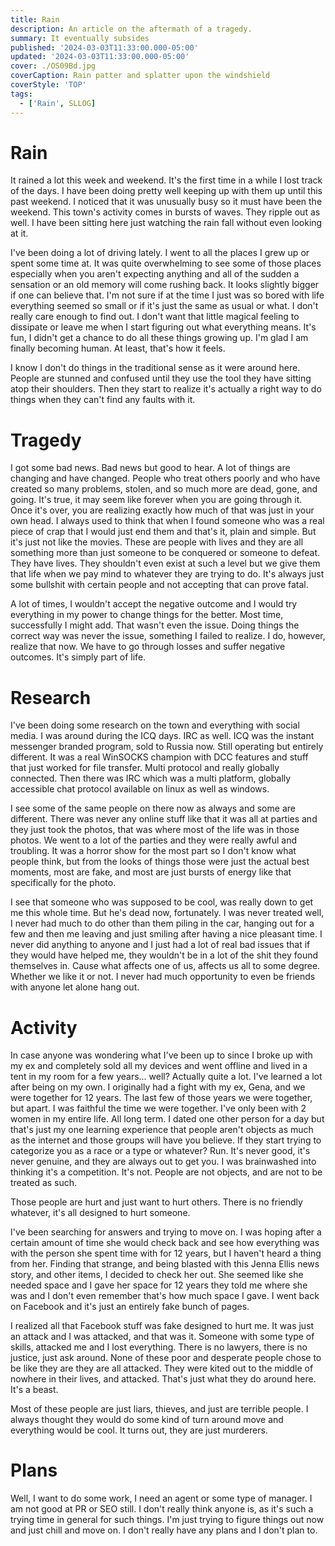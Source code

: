 ```yaml
---
title: Rain
description: An article on the aftermath of a tragedy.
summary: It eventually subsides
published: '2024-03-03T11:33:00.000-05:00'
updated: '2024-03-03T11:33:00.000-05:00'
cover: ./OS09Bd.jpg
coverCaption: Rain patter and splatter upon the windshield
coverStyle: 'TOP'
tags:
  - ['Rain', SLLOG]
---
```

<script lang="ts">
  import Youtube from '$lib/components/youtube.svelte'
  import Custom from '$custom/custom.svelte'
  const const_variable = 999;

  import Folder from '$lib/components/folder.svelte'

  let configFolder = [
    { name: 'QWER.config.js', icon: 'i-vscode-icons-file-type-typescript-official' },
    { name: 'site.ts', icon: 'i-bxs-file-js' }
  ]
</script>

# Rain

It rained a lot this week and weekend. It's the first time in a while I lost track of the days. I have been doing pretty well keeping up with them up until this past weekend. I noticed that it was unusually busy so it must have been the weekend. This town's activity comes in bursts of waves. They ripple out as well. I have been sitting here just watching the rain fall without even looking at it.  

I've been doing a lot of driving lately. I went to all the places I grew up or spent some time at. It was quite overwhelming to see some of those places especially when you aren't expecting anything and all of the sudden a sensation or an old memory will come rushing back. It looks slightly bigger if one can believe that. I'm not sure if at the time I just was so bored with life everything seemed so small or if it's just the same as usual or what. I don't really care enough to find out. I don't want that little magical feeling to dissipate or leave me when I start figuring out what everything means. It's fun, I didn't get a chance to do all these things growing up. I'm glad I am finally becoming human. At least, that's how it feels.  

I know I don't do things in the traditional sense as it were around here. People are stunned and confused until they use the tool they have sitting atop their shoulders. Then they start to realize it's actually a right way to do things when they can't find any faults with it.  

# Tragedy  

I got some bad news. Bad news but good to hear. A lot of things are changing and have changed. People who treat others poorly and who have created so many problems, stolen, and so much more are dead, gone, and going. It's true, it may seem like forever when you are going through it. Once it's over, you are realizing exactly how much of that was just in your own head. I always used to think that when I found someone who was a real piece of crap that I would just end them and that's it, plain and simple. But it's just not like the movies. These are people with lives and they are all something more than just someone to be conquered or someone to defeat. They have lives. They shouldn't even exist at such a level but we give them that life when we pay mind to whatever they are trying to do. It's always just some bullshit with certain people and not accepting that can prove fatal.  

A lot of times, I wouldn't accept the negative outcome and I would try everything in my power to change things for the better. Most time, successfully I might add. That wasn't even the issue. Doing things the correct way was never the issue, something I failed to realize. I do, however, realize that now. We have to go through losses and suffer negative outcomes. It's simply part of life.  

# Research

I've been doing some research on the town and everything with social media. I was around during the ICQ days. IRC as well. ICQ was the instant messenger branded program, sold to Russia now. Still operating but entirely different. It was a real WinSOCKS champion with DCC features and stuff that just worked for file transfer. Multi protocol and really globally connected. Then there was IRC which was a multi platform, globally accessible chat protocol available on linux as well as windows.  

I see some of the same people on there now as always and some are different. There was never any online stuff like that it was all at parties and they just took the photos, that was where most of the life was in those photos. We went to a lot of the parties and they were really awful and troubling. It was a horror show for the most part so I don't know what people think, but from the looks of things those were just the actual best moments, most are fake, and most are just bursts of energy like that specifically for the photo.  

I see that someone who was supposed to be cool, was really down to get me this whole time. But he's dead now, fortunately. I was never treated well, I never had much to do other than them piling in the car, hanging out for a few and then me leaving and just smiling after having a nice pleasant time. I never did anything to anyone and I just had a lot of real bad issues that if they would have helped me, they wouldn't be in a lot of the shit they found themselves in. Cause what affects one of us, affects us all to some degree. Whether we like it or not. I never had much opportunity to even be friends with anyone let alone hang out.  

# Activity

In case anyone was wondering what I've been up to since I broke up with my ex and completely sold all my devices and went offline and lived in a tent in my room for a few years... well? Actually quite a lot. I've learned a lot after being on my own. I originally had a fight with my ex, Gena, and we were together for 12 years. The last few of those years we were together, but apart. I was faithful the time we were together. I've only been with 2 women in my entire life. All long term. I dated one other person for a day but that's just my one learning experience that people aren't objects as much as the internet and those groups will have you believe. If they start trying to categorize you as a race or a type or whatever? Run. It's never good, it's never genuine, and they are always out to get you. I was brainwashed into thinking it's a competition. It's not. People are not objects, and are not to be treated as such.  

Those people are hurt and just want to hurt others. There is no friendly whatever, it's all designed to hurt someone.  

I've been searching for answers and trying to move on. I was hoping after a certain amount of time she would check back and see how everything was with the person she spent time with for 12 years, but I haven't heard a thing from her. Finding that strange, and being blasted with this Jenna Ellis news story, and other items, I decided to check her out. She seemed like she needed space and I gave her space for 12 years they told me where she was and I don't even remember that's how much space I gave. I went back on Facebook and it's just an entirely fake bunch of pages.  

I realized all that Facebook stuff was fake designed to hurt me. It was just an attack and I was attacked, and that was it. Someone with some type of skills, attacked me and I lost everything. There is no lawyers, there is no justice, just ask around. None of these poor and desperate people chose to be like they are they are all attacked. They were kited out to the middle of nowhere in their lives, and attacked. That's just what they do around here. It's a beast.  

Most of these people are just liars, thieves, and just are terrible people. I always thought they would do some kind of turn around move and everything would be cool. It turns out, they are just murderers.  

# Plans

Well, I want to do some work, I need an agent or some type of manager. I am not good at PR or SEO still. I don't really think anyone is, as it's such a trying time in general for such things. I'm just trying to figure things out now and just chill and move on. I don't really have any plans and I don't plan to.  

<Youtube id="PSz7Y8hAdlc" />
